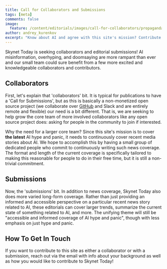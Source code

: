 ```yaml
---
title: Call for Collaborators and Submissions
tags: [meta]
comments: false
image:
  feature: /content/editorials/images/call-for-collaborators/propaganda.png
author: andrey_kurenkov
excerpt: "Know about AI and agree with this site's mission? Contribute!"
---
```

Skynet Today is seeking collaborators and editorial submissions! 
AI misinformation, overhyping, and doomsaying are more rampant than 
ever and our small team could sure benefit from a few more excited 
and knowledgeable collaborators and contributors. 

## Collaborators
First, let's explain that 'collaborators' bit. It is typical for publications to have a
'Call for Submissions', but as this is basically a non-monetized open source project (we 
collaborate over [GitHub](https://github.com/andreykurenkov/skynet-today) and Slack and 
are entirely remote and flexible) our need is a bit different. That is, we are seeking to 
help grow the core team of more involved collaborators like any open source project does: 
asking for people in the community to join if interested.

Why the need for a larger core team? Since this site's mission is to cover **the latest** AI hype and panic, 
it needs to continuously cover recent media stories about AI. We hope to accomplish this by having a small group 
of dedicated people who commit to continuously writing such news coverage. The format and length of the current 
coverage is specifically tailored to making this reasonable for people to do in their free time, but it is 
still a non-trivial commitment. 
 
## Submissions
Now, the 'submissions' bit. In addition to news coverage, Skynet Today also does more varied long-form coverage. 
Rather than just providing an informed and accessible perspective on a particular recent news story related to AI, 
these editorials can cover larger trends, summarize the current state of something related to AI, and more. The 
unifying theme will still be "accessible and informed coverage of AI hype and panic", though with less emphasis on
just hype and panic. 

## How To Get In Touch
If you want to contribute to this site as either a collaborator or with a submission, reach out via the email with info about your background as well as how you would like to contribute to Skynet Today!



